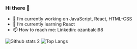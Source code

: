 ### Hi there 👋

- 🔭 I’m currently working on JavaScript, React, HTML-CSS
- 🌱 I’m currently learning React
- 📫 How to reach me: Linkedin: ozanbalci98

![Github stats 2](https://github-readme-stats.vercel.app/api?username=ozanbalcii&show_icons=true&theme=radical)
![Top Langs](https://github-readme-stats.vercel.app/api/top-langs/?username=CharalambosIoannou&theme=tokyonight)




